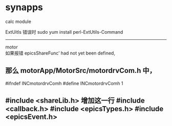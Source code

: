 # synapps

calc module

ExtUitls 错误时
sudo yum install perl-ExtUtils-Command


*********************************
motor  
如果报错 epicsShareFunc’ had not yet been defined,

那么 motorApp/MotorSrc/motordrvCom.h  中，
----------------------------------
#ifndef	INCmotordrvComh
#define	INCmotordrvComh 1

#include <shareLib.h>  增加这一行
#include <callback.h>
#include <epicsTypes.h>
#include <epicsEvent.h>
----------------------------------

